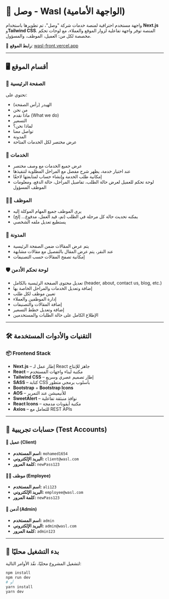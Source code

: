 # 🧩 وصل - Wasl (الواجهة الأمامية)

واجهة مستخدم احترافية لمنصة خدمات شركة "وصل"، تم تطويرها باستخدام **Next.js** و**Tailwind CSS**. المنصة توفر واجهة تفاعلية لزوار الموقع والعملاء، مع لوحات تحكم مخصصة لكل من: العميل، الموظف، والمسؤول.

🔗 **رابط الموقع**: [wasl-front.vercel.app](https://wasl-front.vercel.app/)

---

## 🖥️ أقسام الموقع

### 🎯 الصفحة الرئيسية
تحتوي على:
- الهيدر (رأس الصفحة)
- من نحن
- ماذا نقدم (What we do)
- التسعير
- لماذا نحن؟
- تواصل معنا
- المدونة
- عرض مختصر لكل الخدمات المتاحة

### 🧰 الخدمات
- عرض جميع الخدمات مع وصف مختصر
- عند اختيار خدمة، يظهر شرح مفصل مع المراحل المطلوبة لتنفيذها
- إمكانية طلب الخدمة وإنشاء حساب لمتابعتها لاحقًا
- لوحة تحكم للعميل لعرض حالة الطلب، تفاصيل المراحل، حالة الدفع، ومعلومات الموظف المسؤول

### 🧑‍💼 الموظف
- يرى الموظف جميع المهام الموكلة إليه
- يمكنه تحديث حالة كل مرحلة في الطلب (تم، قيد العمل، مدفوع... إلخ)
- يستطيع تعديل ملفه الشخصي

### 🧠 المدونة
- يتم عرض المقالات ضمن الصفحة الرئيسية
- عند النقر، يتم عرض المقال بالتفصيل مع مقالات مشابهة
- إمكانية تصفح المقالات حسب التصنيفات

### 🛡️ لوحة تحكم الأدمن
- تعديل محتوى الصفحة الرئيسية بالكامل (header, about, contact us, blog, etc.)
- إضافة وتعديل الخدمات والمراحل الخاصة بها
- تعيين موظف لكل طلب
- إدارة الموظفين والعملاء
- إضافة المقالات والتصنيفات
- إضافة وتعديل خطط التسعير
- الإطلاع الكامل على حالة الطلبات والمستخدمين

---

## 🛠️ التقنيات والأدوات المستخدمة

### 📦 Frontend Stack

- **Next.js** – إطار عمل لـ React جاهز للإنتاج  
- **React** – مكتبة لبناء واجهات المستخدم  
- **Tailwind CSS** – إطار تصميم عصري وسريع  
- **SASS** – كتابة CSS بأسلوب برمجي متطور  
- **Bootstrap** + **Bootstrap Icons**  
- **AOS** – للأنيميشن عند التمرير  
- **SweetAlert** – نوافذ منبثقة تفاعلية  
- **React Icons** – مكتبة أيقونات مدمجة  
- **Axios** – للتعامل مع REST APIs  

---
## 🧪 حسابات تجريبية (Test Accounts)

#### 👤 عميل (Client)
- **اسم المستخدم:** `mohamed1654`
- **البريد الإلكتروني:** `client@wasl.com`  
- **كلمة المرور:** `newPass123`

#### 👨‍🔧 موظف (Employee)
- **اسم المستخدم:** `ali123`
- **البريد الإلكتروني:** `employee@wasl.com`  
- **كلمة المرور:** `newPass123`

#### 👑 أدمن (Admin)
- **اسم المستخدم:** `admin`
- **البريد الإلكتروني:** `admin@wasl.com`  
- **كلمة المرور:** `admin123`

---

## 🚀 بدء التشغيل محليًا

لتشغيل المشروع محليًا، نفّذ الأوامر التالية:

```bash
npm install
npm run dev
# أو
yarn install
yarn dev